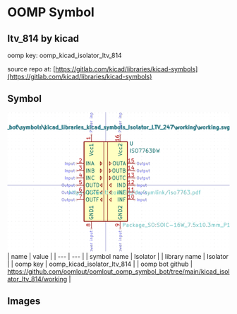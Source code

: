 # OOMP Symbol  
## ltv_814  by kicad  
  
oomp key: oomp_kicad_isolator_ltv_814  
  
source repo at: [https://gitlab.com/kicad/libraries/kicad-symbols](https://gitlab.com/kicad/libraries/kicad-symbols)  
## Symbol  
  
[![working.png](working_600.png)](working.png)  
| name | value | 
| --- | --- | 
| symbol name | Isolator | 
| library name | Isolator | 
| oomp key | oomp_kicad_isolator_ltv_814 | 
| oomp bot github | https://github.com/oomlout/oomlout_oomp_symbol_bot/tree/main/kicad_isolator_ltv_814/working | 
## Images  
